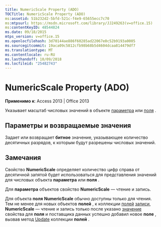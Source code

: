 ```yaml
---
title: NumericScale Property (ADO)
TOCTitle: NumericScale Property (ADO)
ms:assetid: 51b232d2-5bfd-521c-f4e9-65655ecc7c70
ms:mtpsurl: https://msdn.microsoft.com/library/JJ249263(v=office.15)
ms:contentKeyID: 48544824
ms.date: 09/18/2015
mtps_version: v=office.15
ms.openlocfilehash: 3d70144ae886f60285ad22067e0c52b9193a0005
ms.sourcegitcommit: 19aca09c5812cfb98b68b5d4604dcaa814479df7
ms.translationtype: MT
ms.contentlocale: ru-RU
ms.lasthandoff: 10/09/2018
ms.locfileid: "25482743"
---
```

# <a name="numericscale-property-ado"></a>NumericScale Property (ADO)


**Применимо к**: Access 2013 | Office 2013

Указывает масштаб числовых значений в объекте [параметра](parameter-object-ado.md) или [поля](field-object-ado.md) .

## <a name="settings-and-return-values"></a>Параметры и возвращаемые значения

Задает или возвращает **битное** значение, указывающее количество десятичных разрядов, к которым будут разрешены числовых значений.

## <a name="remarks"></a>Замечания

Свойство **NumericScale** определяет количество цифр справа от десятичной запятой будет использоваться для представления значений для числовых объекта **параметра** или **поля** .

Для **параметра** объектов свойство **NumericScale** — чтение и запись.

Для объекта **поля** **NumericScale** обычно доступны только для чтения. Тем не менее для новых объектов **полей** , к коллекции [полей](fields-collection-ado.md) [записи](record-object-ado.md), **NumericScale** — чтение и запись только после указано [значение](value-property-ado.md) свойства для **поля** и поставщика данных успешно добавил новое **поле** , вызвав метод [Update](update-method-ado.md) коллекции **полей** .

